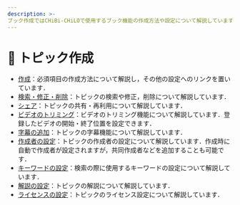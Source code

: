 ```yaml
---
description: >-
ブック作成ではCHiBi-CHiLOで使用するブック機能の作成方法や設定について解説しています．
---
```


# 🔹 トピック作成

* [作成]()：必須項目の作成方法について解説し，その他の設定へのリンクを置いています．
* [検索・修正・削除]()：トピックの検索や修正，削除について解説しています．
* [シェア]()：トピックの共有・再利用について解説しています．
* [ビデオのトリミング]()：ビデオのトリミング機能について解説しています．登録したビデオの開始・終了位置を設定できます．
* [字幕の追加]()：トピックの字幕機能について解説しています．
* [作成者の設定]()：トピックの作成者の設定について解説しています．作成時に自動で作成者が設定されますが，共同作成者などを追加することも可能です．
* [キーワードの設定]()：検索の際に使用するキーワードの設定について解説しています．
* [解説の設定]()：トピックの解説について解説しています．
* [ライセンスの設定]()：トピックのライセンス設定について解説しています．